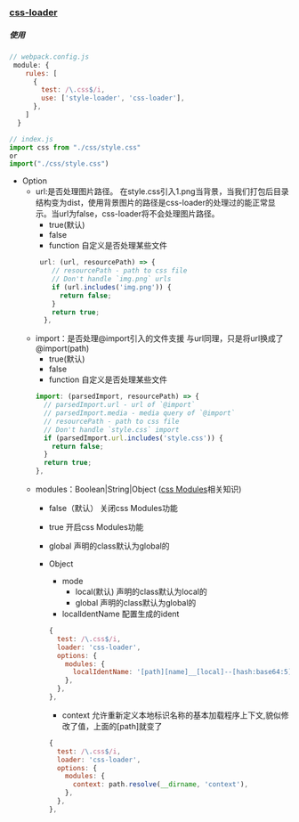 ### [css-loader](https://www.npmjs.com/package/css-loader)

##### 使用
```JavaScript
// webpack.config.js
 module: {
    rules: [
      {
        test: /\.css$/i,
        use: ['style-loader', 'css-loader'],
      },
    ]
  }

// index.js
import css from "./css/style.css"
or
import("./css/style.css")

```
- Option
  * url:是否处理图片路径。
  在style.css引入1.png当背景，当我们打包后目录结构变为dist，使用背景图片的路径是css-loader的处理过的能正常显示。当url为false，css-loader将不会处理图片路径。
    - true(默认)
    - false
    - function
    自定义是否处理某些文件
    ```JavaScript
     url: (url, resourcePath) => {
        // resourcePath - path to css file
        // Don't handle `img.png` urls
        if (url.includes('img.png')) {
          return false;
        }
        return true;
      },
    ```
  * import：是否处理@import引入的文件支援
  与url同理，只是将url换成了@import(path)
    - true(默认)
    - false
    - function
    自定义是否处理某些文件
    ```JavaScript
    import: (parsedImport, resourcePath) => {
      // parsedImport.url - url of `@import`
      // parsedImport.media - media query of `@import`
      // resourcePath - path to css file
      // Don't handle `style.css` import
      if (parsedImport.url.includes('style.css')) {
        return false;
      }
      return true;
    },
    ```
  * modules：Boolean|String|Object ([css Modules](https://github.com/smallmonsters/Blog/blob/master/201911/19.md)相关知识)
    - false（默认）
    关闭css Modules功能
    - true
    开启css Modules功能
    - global
    声明的class默认为global的
    - Object
      - mode 
        * local(默认) 
        声明的class默认为local的
        * global 
        声明的class默认为global的
      - localIdentName
      配置生成的ident
      ```JavaScript
      {
        test: /\.css$/i,
        loader: 'css-loader',
        options: {
          modules: {
            localIdentName: '[path][name]__[local]--[hash:base64:5]',
          },
        },
      },
      ```
      
      - context
      允许重新定义本地标识名称的基本加载程序上下文,貌似修改了值，上面的[path]就变了
      ```JavaScript
      {
        test: /\.css$/i,
        loader: 'css-loader',
        options: {
          modules: {
            context: path.resolve(__dirname, 'context'),
          },
        },
      },
      ```




